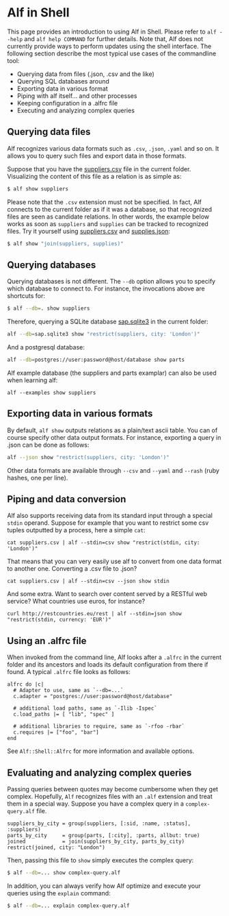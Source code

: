 # Alf in Shell

This page provides an introduction to using Alf in Shell. Please refer to `alf
--help` and `alf help COMMAND` for further details. Note that, Alf does not
currently provide ways to perform updates using the shell interface. The
following section describe the most typical use cases of the commandline tool:

* Querying data from files (.json, .csv and the like)
* Querying SQL databases around
* Exporting data in various format
* Piping with alf itself... and other processes
* Keeping configuration in a .alfrc file
* Executing and analyzing complex queries

## Querying data files

Alf recognizes various data formats such as `.csv`, `.json`, `.yaml` and so
on. It allows you to query such files and export data in those formats.

Suppose that you have the <a target="_blank"
href="/downloads/suppliers.csv">suppliers.csv</a> file in the current folder.
Visualizing the content of this file as a relation is as simple as:

```sh
$ alf show suppliers
```

Please note that the `.csv` extension must not be specified. In fact, Alf
connects to the current folder as if it was a database, so that recognized
files are seen as candidate relations. In other words, the example below
works as soon as `suppliers` and `supplies` can be tracked to recognized files.
Try it yourself using <a target="_blank" href="/downloads/suppliers.csv">suppliers.csv</a>
and <a target="_blank" href="/downloads/supplies.json">supplies.json</a>:

```sh
$ alf show "join(suppliers, supplies)"
```

## Querying databases

Querying databases is not different. The `--db` option allows you to specify
which database to connect to. For instance, the invocations above are
shortcuts for:

```sh
$ alf --db=. show suppliers
```

Therefore, querying a SQLite database <a target="_blank"
href="/downloads/sap.sqlite3">sap.sqlite3</a> in the current folder:

```sh
alf --db=sap.sqlite3 show "restrict(suppliers, city: 'London')"
```

And a postgresql database:

```sh
alf --db=postgres://user:password@host/database show parts
```

Alf example database (the suppliers and parts examplar) can also be used when
learning alf:

```
alf --examples show suppliers
```

## Exporting data in various formats

By default, `alf show` outputs relations as a plain/text ascii table. You can
of course specify other data output formats. For instance, exporting a query
in .json can be done as follows:

```sh
alf --json show "restrict(suppliers, city: 'London')"
```

Other data formats are available through `--csv` and `--yaml` and `--rash`
(ruby hashes, one per line).

## Piping and data conversion

Alf also supports receiving data from its standard input through a special
`stdin` operand. Suppose for example that you want to restrict some csv
tuples outputted by a process, here a simple `cat`:

```
cat suppliers.csv | alf --stdin=csv show "restrict(stdin, city: 'London')"
```

That means that you can very easily use alf to convert from one data format
to another one. Converting a .csv file to .json?

```
cat suppliers.csv | alf --stdin=csv --json show stdin
```

And some extra. Want to search over content served by a RESTful web service?
What countries use euros, for instance?

```
curl http://restcountries.eu/rest | alf --stdin=json show "restrict(stdin, currency: 'EUR')"
```

## Using an .alfrc file

When invoked from the command line, Alf looks after a `.alfrc` in the current
folder and its ancestors and loads its default configuration from there if
found. A typical `.alfrc` file looks as follows:

```
alfrc do |c|
  # Adapter to use, same as `--db=...`
  c.adapter = "postgres://user:password@host/database"

  # additional load paths, same as `-Ilib -Ispec`
  c.load_paths |= [ "lib", "spec" ]

  # additional libraries to require, same as `-rfoo -rbar`
  c.requires |= ["foo", "bar"]
end
```

See `Alf::Shell::Alfrc` for more information and available options.

## Evaluating and analyzing complex queries

Passing queries between quotes may become cumbersome when they get complex.
Hopefully, `Alf` recognizes files with an `.alf` extension and treat them
in a special way. Suppose you have a complex query in a `complex-query.alf`
file.

```
suppliers_by_city = group(suppliers, [:sid, :name, :status], :suppliers)
parts_by_city     = group(parts, [:city], :parts, allbut: true)
joined            = join(suppliers_by_city, parts_by_city)
restrict(joined, city: "London")
```

Then, passing this file to `show` simply executes the complex query:

```sh
$ alf --db=... show complex-query.alf
```

In addition, you can always verify how Alf optimize and execute your queries
using the `explain` command:

```sh
$ alf --db=... explain complex-query.alf
```

